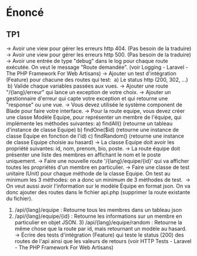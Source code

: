 # Énoncé
## TP1

-> Avoir une view pour gérer les erreurs http 404. (Pas besoin de la traduire)
-> Avoir une view pour gérer les erreurs http 500. (Pas besoin de la traduire)
-> Avoir une entrée de type "debug" dans le log pour chaque route exécutée. On veut le message "Route <url> demandée". (voir Logging - Laravel - The PHP Framework For Web Artisans)
-> Ajouter un test d'intégration (Feature) pour chacune des routes qui test:
 a) Le status http (200, 302, ...)
 b) Valide chaque variables passées aux vues.
-> Ajouter une route "/{lang}/erreur" qui lance un exception de votre choix.
-> Ajouter un gestionnaire d'erreur qui capte votre exception et qui retourne une "response" ou une vue.
-> Vous devez utilisée le système component de Blade pour faire votre interface.
-> Pour la route equipe, vous devez créer une classe Modèle Equipe, pour représenter un membre de l'équipe, qui implémente les méthodes suivantes:
a) findAll() (retourne un tableau d'instance de classe Equipe)
b) findOne($id) (retourne une instance de classe Equipe en fonction de l'id)
c) findRandom() (retourne une instance de classe Equipe choisie au hasard)
-­­> La classe Equipe doit avoir les propriété suivantes: id, nom, prenom, bio, poste.
-­­> La route équipe doit présenter une liste des membres en affichant le nom et le poste uniquement.
-> Faire une nouvelle route '/{lang}/equipe/{id}' qui va afficher toutes les propriétés d'un membre en particulier.
-­> Faire une classe de test unitaire (Unit) pour chaque méthode de la classe Equipe. On test au minimum les 3 méthodes: on a donc un minimum de 3 méthodes de test. 
-­> On veut aussi avoir l'information sur le modèle Équipe en format json. On va donc ajouter des routes dans le fichier api.php (supprimer la route existante du fichier).
1) /api/{lang}/equipe : Retourne tous les membres dans un tableau json
2) /api/{lang}/equipe/{id} : Retourne les informations sur un membre en particulier en objet JSON.
3) /api/{lang}/equipe/random : Retourne la même chose que la route par id, mais retournant un modèle au hasard.
-­> Écrire des tests d'intégration (Feature) qui teste le status (200) des routes de l'api ainsi que les valeurs de retours (voir HTTP Tests - Laravel - The PHP Framework For Web Artisans)